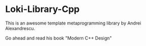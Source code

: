 Loki-Library-Cpp
================

This is an awesome template metaprogramming library by Andrei Alexandrescu.

Go ahead and read his book "Modern C++ Design"
